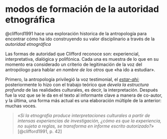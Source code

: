 # modos de formación de la autoridad etnográfica

@clifford1991 hace una exploración historica de la antropología para encontrar cómo ha ido construyendo su valor disciplinario a través de la *autoridad etnográfica*

Las formas de autoridad que Clifford reconoce son: experiencial, interpretativa, dialógica y polifónica. Cada una es muestra de lo que en su momento era considerado un criterio de legitimación de la voz del antropólogo para hablar *en nombre de los otros* que «ha ido a estudiar».

Primero, la antropología privilegió la voz testimonial, el *[estar-ahi](estar-ahi.md)*; posteriormente lo hizo con el trabajo teórico que *devela la estructura profunda* de las realidades culturales, es decir, la interpretación. Después fue la voz que se le da en el texto al informante clave a manera de co-autor, y la última, una forma más actual es una elaboración múltiple de la anterior: muchas voces.

 >
 > *«Si la etnografia produce interpretaciones culturales a partir de intensas experiencias de investigación, ¿cómo es que la experiencia, no sujeta a reglas, se transforma en informe escrito autorizado?»* [@clifford1991, p. 42]

<!-- leer: http://www.luguiva.net/admin/pdfs/Mauricio%20Pardo.pdf -->
